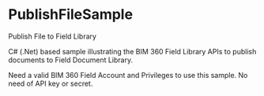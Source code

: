 # PublishFileSample
Publish File to Field Library


C# (.Net) based sample illustrating the BIM 360 Field Library APIs to publish documents to Field Document Library. 

Need a valid BIM 360 Field Account and Privileges to use this sample. No need of API key or secret.

